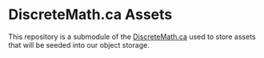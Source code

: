 # DiscreteMath.ca Assets

This repository is a submodule of the [DiscreteMath.ca](https://github.com/CarletonComputerScienceSociety/discretemath.ca) used to store assets that will be seeded into our object storage.
